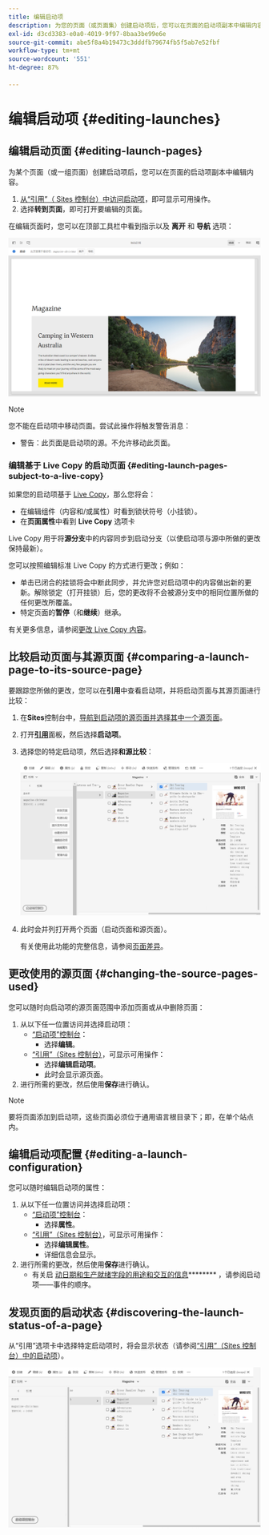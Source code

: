 ```yaml
---
title: 编辑启动项
description: 为您的页面（或页面集）创建启动项后，您可以在页面的启动项副本中编辑内容。
exl-id: d3cd3383-e0a0-4019-9f97-8baa3be99e6e
source-git-commit: abe5f8a4b19473c3dddfb79674fb5f5ab7e52fbf
workflow-type: tm+mt
source-wordcount: '551'
ht-degree: 87%

---
```


# 编辑启动项 {#editing-launches}

## 编辑启动页面 {#editing-launch-pages}

为某个页面（或一组页面）创建启动项后，您可以在页面的启动项副本中编辑内容。

1. [从“引用”（ Sites 控制台）中访问启动项](/help/sites-cloud/authoring/launches/overview.md#launches-in-references-sites-console)，即可显示可用操作。
1. 选择&#x200B;**转到页面**，即可打开要编辑的页面。

在编辑页面时，您可以在顶部工具栏中看到指示以及 **离开** 和 **导航** 选项：

![从页面编辑器中离开和导航启动项](/help/sites-cloud/authoring/assets/launches-edit-01.png)

>[!NOTE]
>
>您不能在启动项中移动页面。尝试此操作将触发警告消息：
>
>* 警告：此页面是启动项的源。不允许移动此页面。

### 编辑基于 Live Copy 的启动页面 {#editing-launch-pages-subject-to-a-live-copy}

如果您的启动项基于 [Live Copy](/help/sites-cloud/administering/msm/overview.md)，那么您将会：

* 在编辑组件（内容和/或属性）时看到锁状符号（小挂锁）。
* 在&#x200B;**页面属性**&#x200B;中看到 **Live Copy** 选项卡

Live Copy 用于将&#x200B;**&#x200B;源分支&#x200B;**&#x200B;中的内容同步到启动分支（以使启动项与源中所做的更改保持最新）。

您可以按照编辑标准 Live Copy 的方式进行更改；例如：

* 单击已闭合的挂锁将会中断此同步，并允许您对启动项中的内容做出新的更新。解除锁定（打开挂锁）后，您的更改将不会被源分支中的相同位置所做的任何更改所覆盖。
* 特定页面的&#x200B;**暂停**（和&#x200B;**继续**）继承。

有关更多信息，请参阅[更改 Live Copy 内容](/help/sites-cloud/administering/msm/creating-live-copies.md)。

## 比较启动页面与其源页面 {#comparing-a-launch-page-to-its-source-page}

要跟踪您所做的更改，您可以在&#x200B;**引用**&#x200B;中查看启动项，并将启动页面与其源页面进行比较：

1. 在&#x200B;**Sites**&#x200B;控制台中，[导航到启动项的源页面并选择其中一个源页面](/help/sites-cloud/authoring/getting-started/basic-handling.md#viewing-and-selecting-resources)。
1. 打开&#x200B;**[引用](/help/sites-cloud/authoring/getting-started/basic-handling.md#references)**&#x200B;面板，然后选择&#x200B;**启动项**。
1. 选择您的特定启动项，然后选择&#x200B;**和源比较**：

   ![比较启动项和源](/help/sites-cloud/authoring/assets/launches-compare.png)

1. 此时会并列打开两个页面（启动页面和源页面）。

   有关使用此功能的完整信息，请参阅[页面差异](/help/sites-cloud/authoring/features/page-diff.md)。

## 更改使用的源页面 {#changing-the-source-pages-used}

您可以随时向启动项的源页面范围中添加页面或从中删除页面：

1. 从以下任一位置访问并选择启动项：
   * [“启动项”控制台](/help/sites-cloud/authoring/launches/overview.md#the-launches-console)：
      * 选择&#x200B;**编辑**。
   * [“引用”（Sites 控制台）](/help/sites-cloud/authoring/launches/overview.md#launches-in-references-sites-console)，可显示可用操作：
      * 选择&#x200B;**编辑启动项**。
      * 此时会显示源页面。
1. 进行所需的更改，然后使用&#x200B;**保存**&#x200B;进行确认。

>[!NOTE]
>
>要将页面添加到启动项，这些页面必须位于通用语言根目录下；即，在单个站点内。

## 编辑启动项配置 {#editing-a-launch-configuration}

您可以随时编辑启动项的属性：

1. 从以下任一位置访问并选择启动项：
   * [“启动项”控制台](/help/sites-cloud/authoring/launches/overview.md#the-launches-console)：
      * 选择&#x200B;**属性**。
   * [“引用”（Sites 控制台）](/help/sites-cloud/authoring/launches/overview.md#launches-in-references-sites-console)，可显示可用操作：
      * 选择&#x200B;**编辑属性**。
      * 详细信息会显示。
1. 进行所需的更改，然后使用&#x200B;**保存**&#x200B;进行确认。
   * 有关启 [动日期和生产就绪字段的用途和交互的信息](/help/sites-cloud/authoring/launches/overview.md#launches-the-order-of-events)******** ，请参阅启动项——事件的顺序。

## 发现页面的启动状态 {#discovering-the-launch-status-of-a-page}

从“引用”选项卡中选择特定启动项时，将会显示状态（请参阅[“引用”（Sites 控制台）中的启动项](/help/sites-cloud/authoring/launches/overview.md#launches-in-references-sites-console)）。

![发现启动项状态](/help/sites-cloud/authoring/assets/launches-status.png)
